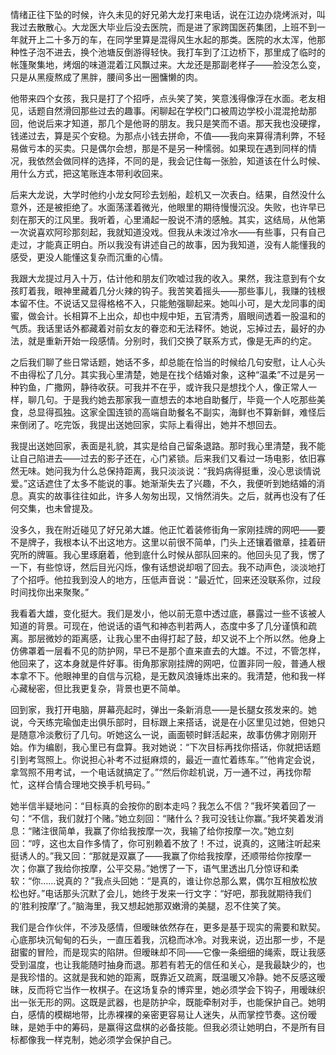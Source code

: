 情绪正往下坠的时候，许久未见的好兄弟大龙打来电话，说在江边办烧烤派对，叫我过去散散心。大龙医大毕业后没去医院，而是进了家跨国医药集团，上班不到一年就开上二十多万的车，在同学里算是混得风生水起的那类。医院的水太浑，他那种性子泡不进去，换个池塘反倒游得轻快。我打车到了江边桥下，那里成了临时的帐篷聚集地，烤烟的味道混着江风飘过来。大龙还是那副老样子——脸没怎么变，只是从黑瘦熬成了黑胖，腰间多出一圈慵懒的肉。

他带来四个女孩，我只是打了个招呼，点头笑了笑，笑意浅得像浮在水面。老友相见，话题自然滑回那些过去的趣事。闲聊起在学校门口被周边学校小混混抢劫那回，他说后来才知道，那几个是他哥的朋友。我只是笑而不语。那天我也没硬撑，钱递过去，算是买个安稳。为那点小钱去拼命，不值——我向来算得清利弊，不轻易做亏本的买卖。只是偶尔会想，那是不是另一种懦弱。如果现在遇到同样的情况，我依然会做同样的选择，不同的是，我会记住每一张脸，知道该在什么时候、用什么方式，把这笔账连本带利收回来。

后来大龙说，大学时他约小龙女阿珍去划船，趁机又一次表白。结果，自然没什么意外，还是被拒绝了。水面荡漾着微光，他眼里的期待慢慢沉没。失败，也许早已刻在那天的江风里。我听着，心里涌起一股说不清的感触。其实，这结局，从他第一次说喜欢阿珍那刻起，我就知道没戏。但我从未泼过冷水——有些事，只有自己走过，才能真正明白。所以我没有讲述自己的故事，因为我知道，没有人能懂我的感受，更没人能懂这复杂而沉重的心情。

我跟大龙提过月入十万，估计他和朋友们吹嘘过我的收入。果然，我注意到有个女孩盯着我，眼神里藏着几分火辣的钩子。我苦笑着摇头——那些事儿，我赚的钱根本留不住。不说话又显得格格不入，只能勉强聊起来。她叫小可，是大龙同事的闺蜜，做会计。长相算不上出众，却也中规中矩，五官清秀，眉眼间透着一股温和的气质。我话里话外都藏着对前女友的眷恋和无法释怀。她说，忘掉过去，最好的办法，就是重新开始一段感情。分别时，我们交换了联系方式，像是无声的约定。  

之后我们聊了些日常话题，她话不多，却总能在恰当的时候给几句安慰，让人心头不由得松了几分。其实我心里清楚，她是在找个结婚对象，这种“温柔”不过是另一种钓鱼，广撒网，静待收获。可我并不在乎，或许我只是想找个人，像正常人一样，聊几句。于是我约她去那家我一直想去的本地自助餐厅，毕竟一个人吃那些美食，总显得孤独。这家全国连锁的高端自助餐名不副实，海鲜也不算新鲜，难怪后来倒闭了。吃完饭，我提出送她回家，实际上看得出，她并不想回去。

我提出送她回家，表面是礼貌，其实是给自己留条退路。那时我心里清楚，我不能让自己陷进去——过去的影子还在，心门紧锁。后来我们又看过一场电影，依旧寡然无味。她问我为什么总保持距离，我只淡淡说：“我妈病得挺重，没心思谈情说爱。”这话遮住了太多不能说的事。她渐渐失去了兴趣，不久，我便听到她结婚的消息。真实的故事往往如此，许多人匆匆出现，又悄然消失。之后，就再也没有了任何交集，也未曾提及。

没多久，我在附近碰见了好兄弟大雄。他正忙着装修街角一家刚挂牌的网吧——要不是牌子，我根本认不出这地方。这里以前很不简单，门头上还镶着徽章，挂着研究所的牌匾。我心里琢磨着，他到底什么时候从部队回来的。他回头见了我，愣了一下，有些惊讶，然后目光闪烁，像有话想说却咽了回去。我不动声色，淡淡地打了个招呼。他拉我到没人的地方，压低声音说：“最近忙，回来还没联系你，过段时间找你出来聚聚。”

我看着大雄，变化挺大。我们是发小，他以前无意中透过底，暴露过一些不该被人知道的背景。可现在，他说话的语气和神态判若两人，态度中多了几分谨慎和疏离。那层微妙的距离感，让我心里不由得打起了鼓，却又说不上个所以然。他身上仿佛罩着一层看不见的防护网，早已不是那个直来直去的大雄。不过，不管怎样，他回来了，这本身就是件好事。街角那家刚挂牌的网吧，位置非同一般，普通人根本拿不下。他眼神里的自信与沉稳，是无数风浪锤炼出来的。我清楚，他和我一样心藏秘密，但比我更复杂，背景也更不简单。

回到家，我打开电脑，屏幕亮起时，弹出一条新消息——是长腿女孩发来的。她说，今天练完瑜伽走出俱乐部时，目标跟上来搭话，说是在小区里见过她，但她只是随意冷淡敷衍了几句。听她这么一说，画面顿时鲜活起来，故事仿佛才刚刚开始。作为编剧，我心里已有盘算。我对她说：“下次目标再找你搭话，你就把话题引到考驾照上。你说担心补考不过挺麻烦的，最近一直忙着练车。”“他肯定会说，拿驾照不用考试，一个电话就搞定了。”“然后你趁机说，万一通不过，再找你帮忙，这样合情合理地交换手机号码。”

她半信半疑地问：“目标真的会按你的剧本走吗？我怎么不信？”我坏笑着回了一句：“不信，我们就打个赌。”她立刻回：“赌什么？我可没钱让你赢。”我坏笑着发消息：“赌注很简单，我赢了你给我按摩一次，我输了给你按摩一次。”她立刻回：“哼，这也太自作多情了，你可别赖着不放了！不过，说真的，这赌注听起来挺诱人的。”我又回：“那就是双赢了——我赢了你给我按摩，还顺带给你按摩一次；你赢了我给你按摩，公平交易。”她愣了一下，语气里透出几分惊讶和柔软：“你……说真的？”我点头回她：“是真的，谁让你总那么累，偶尔互相放松放松也好。”电话那头沉默了会儿，她终于发来一行文字：“好吧，那我就期待我们的‘胜利按摩’了。”脑海里，我又想起她那双嫩滑的美腿，忍不住笑了笑。

我们是合作伙伴，不涉及感情，但暧昧依然存在，更多是基于现实的需要和默契。心底那块沉甸甸的石头，一直压着我，沉稳而冰冷。对我来说，迈出那一步，不是甜蜜的冒险，而是现实的陷阱。但暧昧却不同——它像一条细细的绳索，既让我感受到温度，也让我能随时抽身而退。那若有若无的信任和关心，是我最缺少的，也是我珍惜的。这就是我和她的距离，既靠近又疏离，既温暖又冷静。她不反感这暧昧，反而将它当作一枚棋子。在这场复杂的博弈里，她必须学会下钩子，用暧昧织出一张无形的网。这既是武器，也是防护伞，既能牵制对手，也能保护自己。她明白，感情的模糊地带，比赤裸裸的亲密更容易让人迷失，从而掌控节奏。这份暧昧，是她手中的筹码，是赢得这盘棋的必备技能。但我必须让她明白，不是所有目标都像我一样克制，她必须学会保护自己。
